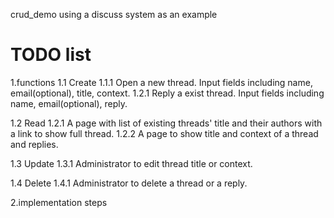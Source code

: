 crud_demo
using a discuss system as an example

TODO list
=========

1.functions
  1.1 Create
  1.1.1 Open a new thread. Input fields including name, email(optional), title, context.
  1.2.1 Reply a exist thread. Input fields including name, email(optional), reply.
  
  1.2 Read
  1.2.1 A page with list of existing threads' title and their authors with a link to show full thread.
  1.2.2 A page to show title and context of a thread and replies.
  
  1.3 Update
  1.3.1 Administrator to edit thread title or context.
  
  1.4 Delete
  1.4.1 Administrator to delete a thread or a reply.

2.implementation steps
  
